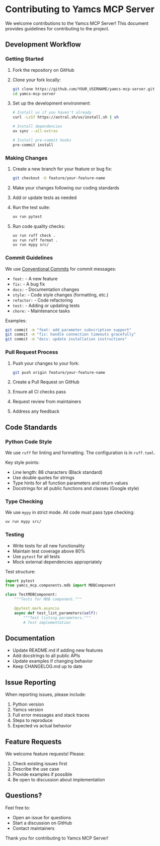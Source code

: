 # Contributing to Yamcs MCP Server

We welcome contributions to the Yamcs MCP Server! This document provides guidelines for contributing to the project.

## Development Workflow

### Getting Started

1. Fork the repository on GitHub
2. Clone your fork locally:
   ```bash
   git clone https://github.com/YOUR_USERNAME/yamcs-mcp-server.git
   cd yamcs-mcp-server
   ```

3. Set up the development environment:
   ```bash
   # Install uv if you haven't already
   curl -LsSf https://astral.sh/uv/install.sh | sh

   # Install dependencies
   uv sync --all-extras

   # Install pre-commit hooks
   pre-commit install
   ```

### Making Changes

1. Create a new branch for your feature or bug fix:
   ```bash
   git checkout -b feature/your-feature-name
   ```

2. Make your changes following our coding standards
3. Add or update tests as needed
4. Run the test suite:
   ```bash
   uv run pytest
   ```

5. Run code quality checks:
   ```bash
   uv run ruff check .
   uv run ruff format .
   uv run mypy src/
   ```

### Commit Guidelines

We use [Conventional Commits](https://www.conventionalcommits.org/) for commit messages:

- `feat:` - A new feature
- `fix:` - A bug fix
- `docs:` - Documentation changes
- `style:` - Code style changes (formatting, etc.)
- `refactor:` - Code refactoring
- `test:` - Adding or updating tests
- `chore:` - Maintenance tasks

Examples:
```bash
git commit -m "feat: add parameter subscription support"
git commit -m "fix: handle connection timeouts gracefully"
git commit -m "docs: update installation instructions"
```

### Pull Request Process

1. Push your changes to your fork:
   ```bash
   git push origin feature/your-feature-name
   ```

2. Create a Pull Request on GitHub
3. Ensure all CI checks pass
4. Request review from maintainers
5. Address any feedback

## Code Standards

### Python Code Style

We use `ruff` for linting and formatting. The configuration is in `ruff.toml`.

Key style points:
- Line length: 88 characters (Black standard)
- Use double quotes for strings
- Type hints for all function parameters and return values
- Docstrings for all public functions and classes (Google style)

### Type Checking

We use `mypy` in strict mode. All code must pass type checking:

```bash
uv run mypy src/
```

### Testing

- Write tests for all new functionality
- Maintain test coverage above 80%
- Use `pytest` for all tests
- Mock external dependencies appropriately

Test structure:
```python
import pytest
from yamcs_mcp.components.mdb import MDBComponent

class TestMDBComponent:
    """Tests for MDB component."""

    @pytest.mark.asyncio
    async def test_list_parameters(self):
        """Test listing parameters."""
        # Test implementation
```

## Documentation

- Update README.md if adding new features
- Add docstrings to all public APIs
- Update examples if changing behavior
- Keep CHANGELOG.md up to date

## Issue Reporting

When reporting issues, please include:
1. Python version
2. Yamcs version
3. Full error messages and stack traces
4. Steps to reproduce
5. Expected vs actual behavior

## Feature Requests

We welcome feature requests! Please:
1. Check existing issues first
2. Describe the use case
3. Provide examples if possible
4. Be open to discussion about implementation

## Questions?

Feel free to:
- Open an issue for questions
- Start a discussion on GitHub
- Contact maintainers

Thank you for contributing to Yamcs MCP Server!